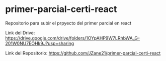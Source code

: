 # primer-parcial-certi-react

Repositorio para subir el prpyecto del primer parcial en react

Link del Drive: https://drive.google.com/drive/folders/1OYpAHP9W7LRhbWA_G-201W0NU7EOHk9J?usp=sharing

Link del Repositorio: https://github.com/JZane21/primer-parcial-certi-react
